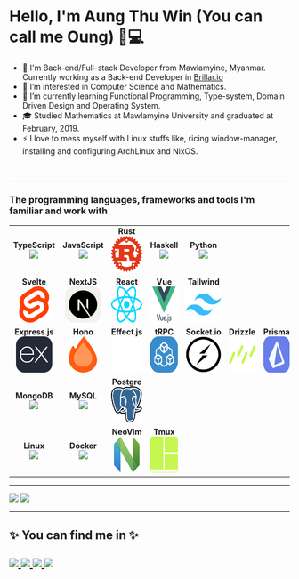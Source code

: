 # Hello, I'm Aung Thu Win (You can call me Oung) 👨💻

- 👋 I'm Back-end/Full-stack Developer from Mawlamyine, Myanmar. Currently working as a Back-end Developer in [Brillar.io](https://www.brillar.io/)
- 👀 I’m interested in Computer Science and Mathematics.
- 🌱 I’m currently learning ️Functional Programming, Type-system, Domain Driven Design and Operating System.
- 🎓 Studied Mathematics at Mawlamyine University and graduated at February, 2019.
- ⚡️ I love to mess myself with Linux stuffs like, ricing window-manager, installing and configuring ArchLinux and NixOS.

<br>

<!-- <table> -->
<!--   <thead> -->
<!--   <tr><h3>The tech-stack I'm currently working with:</h3></tr> -->
<!--   </thead> -->

<!--   <tbody> -->
<!--   <tr> -->

<!--   <td align="center" width="12%"> -->
<!--     <span><b><center>TypeScript</center></b></span>  -->
<!--     <img height=65px src="https://img.icons8.com/color/64/typescript.png">  -->
<!--   </td> -->

<!--   <td align="center" width="12%"> -->
<!--     <span><b><center>Nodejs</center></b></span>  -->
<!--     <img height=65px src="https://img.icons8.com/color/64/nodejs.png">  -->
<!--   </td> -->

<!--   <td align="center" width="12%"> -->
<!--   <span><b><center>MongoDB</center></b></span>  -->
<!--   <img height=65px src="https://img.icons8.com/color/64/mongodb.png">  -->
<!--   </td> -->

<!--   <td align="center" width="12%"> -->
<!--   <span><b><center>Linux</center></b></span>  -->
<!--   <img height=65px src="https://img.icons8.com/color/64/linux.png">  -->
<!--   </td> -->

<!--   <td align="center" width="12%"> -->
<!--   <span><b><center>Socket.io</center></b></span>  -->
<!--   <svg xmlns="http://www.w3.org/2000/svg" width="64" height="64" viewBox="0 0 256 256"><path fill="#010101" d="M96.447 7.382c32.267-8.275 67.929-3.453 96.386 14.11c35.84 21.433 59.238 61.976 59.833 103.71c1.31 42.15-20.659 83.944-55.963 106.865c-39.293 26.433-93.648 27.446-133.775 2.322c-40.9-24.41-64.774-73.645-58.641-120.916c4.94-49.95 43.52-94.005 92.16-106.09"/><path fill="#fff" d="M91.505 27.803c60.964-24.41 135.74 20.658 142.05 86.028c9.824 58.82-38.995 118.593-98.59 120.32c-56.677 5.656-111.449-42.39-113.056-99.304c-4.227-46.08 26.136-91.803 69.596-107.044"/><path fill="#010101" d="M97.637 121.69c27.327-22.326 54.058-45.426 81.98-67.097c-14.646 22.505-29.708 44.711-44.354 67.215c-12.562.06-25.123.06-37.626-.119m23.1 12.443c12.621 0 25.183 0 37.745.179c-27.505 22.206-54.117 45.484-82.099 67.096c14.646-22.505 29.708-44.77 44.354-67.275"/></svg> -->
<!--   </td> -->

<!--   <td align="center" width="12%"> -->
<!--   <span><b><center>Express.js</center></b></span>  -->
<!--   <svg xmlns="http://www.w3.org/2000/svg" width="64" height="64" viewBox="0 0 256 256"><g fill="none"><rect width="256" height="256" fill="#242938" rx="60"/><path fill="#fff" d="M228 182.937a12.732 12.732 0 0 1-15.791-6.005c-9.063-13.567-19.071-26.522-28.69-39.755l-4.171-5.56c-11.454 15.346-22.908 30.08-33.361 45.371a12.23 12.23 0 0 1-15.012 5.894l42.98-57.659l-39.978-52.1a13.289 13.289 0 0 1 15.847 5.56c9.285 13.568 19.572 26.523 29.802 40.257c10.287-13.623 20.462-26.634 29.97-40.09a11.952 11.952 0 0 1 14.901-5.56l-15.513 20.573c-6.95 9.174-13.789 18.404-21.017 27.356a5.558 5.558 0 0 0 0 8.285c13.289 17.626 26.466 35.307 40.033 53.433M28 124.5c1.168-5.56 1.89-11.621 3.503-17.292c9.619-34.195 48.818-48.43 75.785-27.245c15.791 12.4 19.739 29.97 18.961 49.764H37.286c-1.446 35.363 24.075 56.714 56.713 45.816a33.864 33.864 0 0 0 21.518-23.965c1.724-5.56 4.504-6.505 9.786-4.893a45.145 45.145 0 0 1-21.573 32.972a52.263 52.263 0 0 1-60.884-7.784a54.767 54.767 0 0 1-13.678-32.138c0-1.89-.723-3.781-1.112-5.56A860.69 860.69 0 0 1 28 124.5m9.397-2.391h80.456c-.501-25.632-16.681-43.814-38.254-43.98c-24.02-.334-41.201 17.458-42.258 43.869z"/></g></svg> -->
<!--   </td> -->

<!--   <td align="center" width="12%"></td> -->

<!--   </tr> -->

<!--   </tbody> -->
<!-- </table> -->

<hr/>

<table>

  <thead>
  <tr><h3>The programming languages, frameworks and tools I'm familiar and work with</h3></tr>
  </thead>

  <tbody>
  <tr>

<!-- Programming Languages -->

  <td align="center" width="12%">
    <div><b><center>TypeScript</center></b></div> 
    <img height="65px" src="https://img.icons8.com/color/64/typescript.png"> 
  </td>

  <td align="center" width="12%">
    <div><b><center>JavaScript</center></b></div> 
    <img height="65px" src="https://img.icons8.com/color/64/javascript.png"> 
  </td>

  <td align="center" width="12%">
    <div><b><center>Rust</center></b></div> 
    <img height="65px" src="./images/rust.svg"/>
  </td>

  <td align="center" width="12%">
    <div><b><center>Haskell</center></b></div> 
    <img height="65px"  src="https://img.icons8.com/color/64/haskell.png"> 
  </td>

  <td align="center" width="12%">
  <div><b><center>Python</center></b></div> 
  <img height="65px" src="https://img.icons8.com/color/64/python.png"> 
  </td>

  <td align="center" width="12%">
  </td>

  <td align="center" width="12%"></td>

  </tr>

<!-- Front-end Frameworks -->

<tr>

<td align="center" width="12%">
<div><b><center>Svelte</center></b></div> 
<img height="65px" src="./images/svelte.svg"/>
</td>

<td align="center" width="12%">
<div><b><center>NextJS</center></b></div> 
<img height="65px" src="./images/next.svg"/>
</td>

<td align="center" width="12%">
<div><b><center>React</center></b></div> 
<img height="65px" src="./images/react.svg"/>
</td>

<td align="center" width="12%">
  <div><b><center>Vue</center></b></div> 
<img height="65px" src="./images/vue.svg"/>
</td>

<td align="center" width="12%">
<div><b><center>Tailwind</center></b></div> 
<img height="65px" src="./images/tailwind.svg"/>
</td>

<td align="center" width="12%"></td>

<td align="center" width="12%"></td>

</tr>

<!-- Back-end Frameworks -->

<tr>

  <td align="center" width="12%">
  <div><b><center>Express.js</center></b></div> 
  <img height="65px" src="./images/express.svg"/>
  </td>

  <td align="center" width="12%">
  <div><b><center>Hono</center></b></div> 
  <img height="65px" src="./images/hono.svg"/>
  </td>

  <td align="center" width="12%">
  <div><b><center>Effect.js</center></b></div> 
  <img height="65px" src="./images/effect.svg"/>
  </td>

  <td align="center" width="12%">
  <div><b><center>tRPC</center></b></div> 
  <img height="65px" src="./images/trpc.svg"/>
  </td>

  <td align="center" width="12%">
  <div><b><center>Socket.io</center></b></div> 
  <img height="65px" src="./images/socket-io.svg"/>
  </td>

  <td align="center" width="12%">
  <div><b><center>Drizzle</center></b></div> 
  <img height="65px" src="./images/drizzle.svg"/>
  </td>

  <td align="center" width="12%">
  <div><b><center>Prisma</center></b></div> 
  <img height="65px" src="./images/prisma.svg"/>
  </td>

</tr>

<tr>

  <td align="center" width="12%">
  <div><b><center>MongoDB</center></b></div> 
  <img height="65px"  src="https://img.icons8.com/color/64/mongodb.png"> 
  </td>

  <td align="center" width="12%">
  <div><b><center>MySQL</center></b></div> 
  <img height="65px"  src="https://img.icons8.com/color/64/mysql.png"> 
  </td>

  <td align="center" width="12%">
  <div><b><center>Postgre</center></b></div> 
  <img height="65px" src="./images/postgre.svg"/>
  </td>

  <td align="center" width="12%"></td>

  <td align="center" width="12%"></td>

  <td align="center" width="12%"></td>

  <td align="center" width="12%"></td>

</tr>

<tr>

<td align="center" width="12%">
<div><b><center>Linux</center></b></div> 
<img height="65px"  src="https://img.icons8.com/color/64/linux.png"> 
</td>


<td align="center" width="12%">
<div><b><center>Docker</center></b></div> 
<img height="65px" src="https://img.icons8.com/color/64/docker.png"> 
</td>

<td align="center" width="12%">
<div><b><center>NeoVim</center></b></div> 
<img height="65px" src="./images/neovim.svg"/>
</td>


<td align="center" width="12%">
<div><b><center>Tmux</center></b></div> 
<img height="65px" src="./images/tmux.svg"/>
</td>

<td align="center" width="12%"></td>

<td align="center" width="12%"></td>

<td align="center" width="12%"></td>

</tr>

  </tbody>
</table>

<hr>
<p>
  <img src="https://github-readme-stats.vercel.app/api?username=Oungseik&hide=stars&show_icons=true&theme=dracula&line_height=32">
  <img src="https://github-readme-stats.vercel.app/api/top-langs/?username=Oungseik&count_private=true&theme=dracula">
</p>

<hr>

<h2>
✨ You can find me in ✨
 <br><br>
<div class="social">
  <a href="https://www.linkedin.com/in/aung-thu-win/">
    <img src="https://img.shields.io/badge/LinkedIn-%230077B5.svg?&style=for-the-badge&logo=linkedin&logoColor=white">
  </a>

  <a href="https://github.com/Oungseik">
    <img src="https://img.shields.io/badge/Github-%230A0A0A.svg?&style=for-the-badge&logo=Github&logoColor=white">  
  </a>

  <a href="https://www.facebook.com/oung.s.nyan.50552338">
    <img src="https://img.shields.io/badge/Facebook-%231877F2.svg?&style=for-the-badge&logo=facebook&logoColor=white">  
  </a>

  <a href="mailto:mhemaungthuwin@gmail.com">
    <img src="https://img.shields.io/badge/Gmail-D14836?style=for-the-badge&logo=gmail&logoColor=white" />
  </a>
</div>
</h2>
